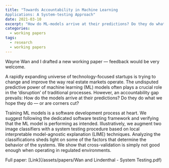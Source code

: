 ```yaml
---
title: "Towards Accountability in Machine Learning
Applications: A System-testing Approach"
date: 2021-03-10
excerpt: "How do ML-models arrive at their predictions? Do they do what we hope they do &mdash; or are corners cut?"
categories:
  - working papers
tags:
  - research
  - working papers
---
```


Wayne Wan and I drafted a new working paper &mdash; feedback would be very welcome.

A rapidly expanding universe of technology-focused startups is trying to change and improve the way real estate markets operate. The undisputed predictive power of machine learning (ML) models often plays a crucial role in the ‘disruption’ of traditional processes. However, an accountability gap prevails: How do the models arrive at their predictions? Do they do what we hope they do &mdash; or are corners cut?

Training ML models is a software development process at heart. We suggest following the
dedicated software testing framework and verifying that the ML model is performing as intended. Illustratively, we augment two image classifiers with a system testing procedure based on local interpretable model-agnostic explanation (LIME) techniques. Analyzing the classifications sheds light on some of the factors that determine the behavior of the systems. We show that cross-validation is simply not good enough when operating in regulated environments.

Full paper: [Link](/assets/papers/Wan and Lindenthal - System Testing.pdf)
